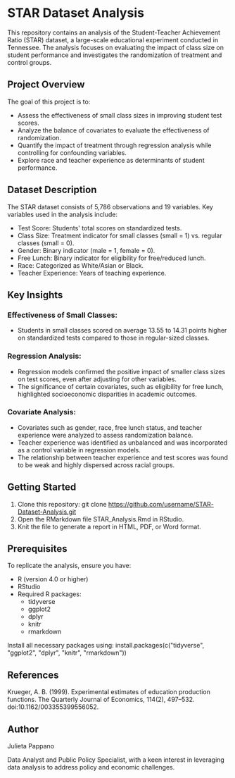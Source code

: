 # STAR Dataset Analysis
This repository contains an analysis of the Student-Teacher Achievement Ratio (STAR) dataset, a large-scale educational experiment conducted in Tennessee. The analysis focuses on evaluating the impact of class size on student performance and investigates the randomization of treatment and control groups.

## Project Overview
The goal of this project is to:

* Assess the effectiveness of small class sizes in improving student test scores.
* Analyze the balance of covariates to evaluate the effectiveness of randomization.
* Quantify the impact of treatment through regression analysis while controlling for confounding variables.
* Explore race and teacher experience as determinants of student performance.

## Dataset Description
The STAR dataset consists of 5,786 observations and 19 variables. Key variables used in the analysis include:

* Test Score: Students' total scores on standardized tests.
* Class Size: Treatment indicator for small classes (small = 1) vs. regular classes (small = 0).
* Gender: Binary indicator (male = 1, female = 0).
* Free Lunch: Binary indicator for eligibility for free/reduced lunch.
* Race: Categorized as White/Asian or Black.
* Teacher Experience: Years of teaching experience.

## Key Insights
### Effectiveness of Small Classes:
* Students in small classes scored on average 13.55 to 14.31 points higher on standardized tests compared to those in regular-sized classes.

### Regression Analysis:
* Regression models confirmed the positive impact of smaller class sizes on test scores, even after adjusting for other variables.
* The significance of certain covariates, such as eligibility for free lunch, highlighted socioeconomic disparities in academic outcomes.

### Covariate Analysis:
* Covariates such as gender, race, free lunch status, and teacher experience were analyzed to assess randomization balance.
* Teacher experience was identified as unbalanced and was incorporated as a control variable in regression models.
* The relationship between teacher experience and test scores was found to be weak and highly dispersed across racial groups.

## Getting Started
1. Clone this repository: git clone https://github.com/username/STAR-Dataset-Analysis.git
2. Open the RMarkdown file STAR_Analysis.Rmd in RStudio.
3. Knit the file to generate a report in HTML, PDF, or Word format.

## Prerequisites
To replicate the analysis, ensure you have:
* R (version 4.0 or higher)
* RStudio
* Required R packages:
  * tidyverse
  * ggplot2
  * dplyr
  * knitr
  * rmarkdown

Install all necessary packages using:
install.packages(c("tidyverse", "ggplot2", "dplyr", "knitr", "rmarkdown"))

## References
Krueger, A. B. (1999). Experimental estimates of education production functions. The Quarterly Journal of Economics, 114(2), 497–532. doi:10.1162/003355399556052.

## Author
Julieta Pappano

Data Analyst and Public Policy Specialist, with a keen interest in leveraging data analysis to address policy and economic challenges.
